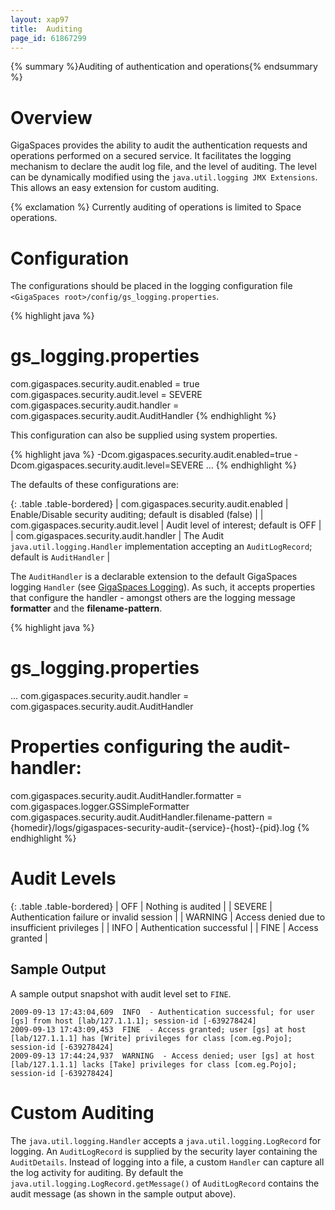 ```yaml
---
layout: xap97
title:  Auditing
page_id: 61867299
---
```


{% summary %}Auditing of authentication and operations{% endsummary %}

# Overview

GigaSpaces provides the ability to audit the authentication requests and operations performed on a secured service. It facilitates the logging mechanism to declare the audit log file, and the level of auditing. The level can be dynamically modified using the `java.util.logging JMX Extensions`. This allows an easy extension for custom auditing.

{% exclamation %} Currently auditing of operations is limited to Space operations.

# Configuration

The configurations should be placed in the logging configuration file `<GigaSpaces root>/config/gs_logging.properties`.

{% highlight java %}
# gs_logging.properties

com.gigaspaces.security.audit.enabled = true
com.gigaspaces.security.audit.level = SEVERE
com.gigaspaces.security.audit.handler = com.gigaspaces.security.audit.AuditHandler
{% endhighlight %}

This configuration can also be supplied using system properties.

{% highlight java %}
-Dcom.gigaspaces.security.audit.enabled=true -Dcom.gigaspaces.security.audit.level=SEVERE ...
{% endhighlight %}

The defaults of these configurations are:

{: .table .table-bordered}
| com.gigaspaces.security.audit.enabled | Enable/Disable security auditing; default is disabled (false) |
| com.gigaspaces.security.audit.level | Audit level of interest; default is OFF |
| com.gigaspaces.security.audit.handler | The Audit `java.util.logging.Handler` implementation accepting an `AuditLogRecord`; default is `AuditHandler` |

The `AuditHandler` is a declarable extension to the default GigaSpaces logging `Handler` (see [GigaSpaces Logging](./gigaspaces-logging.html)). As such, it accepts properties that configure the handler - amongst others are the logging message **formatter** and the **filename-pattern**.

{% highlight java %}
# gs_logging.properties

...
com.gigaspaces.security.audit.handler = com.gigaspaces.security.audit.AuditHandler

# Properties configuring the audit-handler:

com.gigaspaces.security.audit.AuditHandler.formatter = com.gigaspaces.logger.GSSimpleFormatter
com.gigaspaces.security.audit.AuditHandler.filename-pattern = {homedir}/logs/gigaspaces-security-audit-{service}-{host}-{pid}.log
{% endhighlight %}

# Audit Levels

{: .table .table-bordered}
| OFF     | Nothing is audited |
| SEVERE  | Authentication failure or invalid session |
| WARNING | Access denied due to insufficient privileges |
| INFO    | Authentication successful |
| FINE    | Access granted |

## Sample Output

A sample output snapshot with audit level set to `FINE`.

    2009-09-13 17:43:04,609  INFO  - Authentication successful; for user [gs] from host [lab/127.1.1.1]; session-id [-639278424]
    2009-09-13 17:43:09,453  FINE  - Access granted; user [gs] at host [lab/127.1.1.1] has [Write] privileges for class [com.eg.Pojo]; session-id [-639278424]
    2009-09-13 17:44:24,937  WARNING  - Access denied; user [gs] at host [lab/127.1.1.1] lacks [Take] privileges for class [com.eg.Pojo]; session-id [-639278424]

# Custom Auditing

The `java.util.logging.Handler` accepts a `java.util.logging.LogRecord` for logging. An `AuditLogRecord` is supplied by the security layer containing the `AuditDetails`. Instead of logging into a file, a custom `Handler` can capture all the log activity for auditing. By default the `java.util.logging.LogRecord.getMessage()` of `AuditLogRecord` contains the audit message (as shown in the sample output above).
